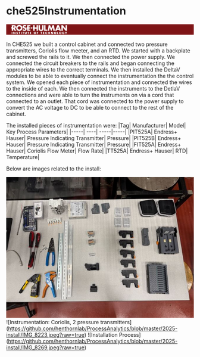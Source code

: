 # che525Instrumentation
![hover over text](https://raw.githubusercontent.com/henthornlab/HMIs/master/rhit-logo-wide.png)

In CHE525 we built a control cabinet and connected two pressure transmitters, Coriolis flow meeter, and an RTD.
We started with a backplate and screwed the rails to it. We then connected the power supply. We connected the circuit breakers to the rails and began connecting the appropriate wires to the correct terminals. We then installed the DeltaV modules to be able to eventually connect the instrumentation the the control system. We opened each piece of instrumentation and connected the wires to the inside of each. We then connected the instruments to the DetlaV connections and were able to turn the instruments on via a cord that connected to an outlet. That cord was connected to the power supply to convert the AC voltage to DC to be able to connect to the rest of the cabinet.

The installed pieces of instrumentation were:
|Tag| Manufacturer| Model| Key Process Parameters|
|-----| ----| -----|-----|
|PIT525A| Endress+ Hauser| Pressure Indicating Transmitter| Pressure|
|PIT525B| Endress+ Hauser| Pressure Indicating Transmitter| Pressure|
|FIT525A| Endress+ Hauser| Coriolis Flow Meter| Flow Rate|
|TT525A| Endress+ Hauser| RTD| Temperature|

Below are images related to the install:

![Pieces of control cabinet-pre installation](https://github.com/henthornlab/ProcessAnalytics/blob/master/2025-install/IMG_8216.jpeg?raw=true)
![Instrumentation: Coriolis, 2 pressure transmitters] (https://github.com/henthornlab/ProcessAnalytics/blob/master/2025-install/IMG_8223.jpeg?raw=true)
![Installation Process] (https://github.com/henthornlab/ProcessAnalytics/blob/master/2025-install/IMG_8269.jpeg?raw=true)

